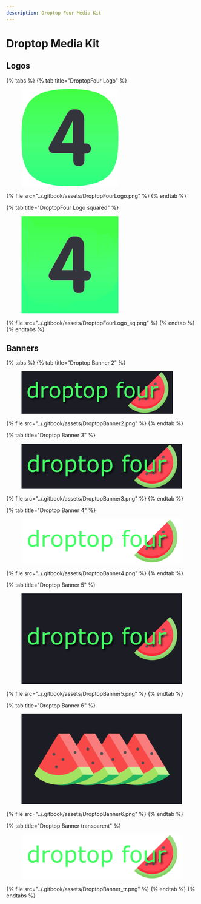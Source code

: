 ```yaml
---
description: Droptop Four Media Kit
---
```


# Droptop Media Kit

## Logos

{% tabs %}
{% tab title="DroptopFour Logo" %}
<div data-full-width="true">

<figure><img src="../.gitbook/assets/DroptopFourLogo.png" alt=""><figcaption></figcaption></figure>

</div>



{% file src="../.gitbook/assets/DroptopFourLogo.png" %}
{% endtab %}

{% tab title="DroptopFour Logo squared" %}
<div data-full-width="true">

<figure><img src="../.gitbook/assets/DroptopFourLogo_sq.png" alt=""><figcaption></figcaption></figure>

</div>



{% file src="../.gitbook/assets/DroptopFourLogo_sq.png" %}
{% endtab %}
{% endtabs %}

## Banners

{% tabs %}
{% tab title="Droptop Banner 2" %}
<div data-full-width="true">

<figure><img src="../.gitbook/assets/DroptopBanner2.png" alt=""><figcaption></figcaption></figure>

</div>



{% file src="../.gitbook/assets/DroptopBanner2.png" %}
{% endtab %}

{% tab title="Droptop Banner 3" %}
<div data-full-width="true">

<figure><img src="../.gitbook/assets/DroptopBanner3.png" alt=""><figcaption></figcaption></figure>

</div>



{% file src="../.gitbook/assets/DroptopBanner3.png" %}
{% endtab %}

{% tab title="Droptop Banner 4" %}
<div data-full-width="true">

<figure><img src="../.gitbook/assets/DroptopBanner4.png" alt=""><figcaption></figcaption></figure>

</div>



{% file src="../.gitbook/assets/DroptopBanner4.png" %}
{% endtab %}

{% tab title="Droptop Banner 5" %}
<div data-full-width="true">

<figure><img src="../.gitbook/assets/DroptopBanner5.png" alt=""><figcaption></figcaption></figure>

</div>



{% file src="../.gitbook/assets/DroptopBanner5.png" %}
{% endtab %}

{% tab title="Droptop Banner 6" %}
<div data-full-width="true">

<figure><img src="../.gitbook/assets/DroptopBanner6.png" alt=""><figcaption></figcaption></figure>

</div>



{% file src="../.gitbook/assets/DroptopBanner6.png" %}
{% endtab %}

{% tab title="Droptop Banner transparent" %}
<div data-full-width="true">

<figure><img src="../.gitbook/assets/DroptopBanner_tr.png" alt=""><figcaption></figcaption></figure>

</div>



{% file src="../.gitbook/assets/DroptopBanner_tr.png" %}
{% endtab %}
{% endtabs %}
